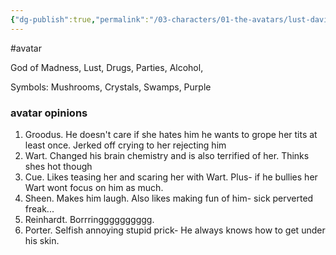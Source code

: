 ```yaml
---
{"dg-publish":true,"permalink":"/03-characters/01-the-avatars/lust-davit-de-kleine/"}
---
```


#avatar

God of Madness, Lust, Drugs, Parties, Alcohol, 

Symbols: Mushrooms, Crystals, Swamps, Purple


### avatar opinions

1. Groodus. He doesn't care if she hates him he wants to grope her tits at least once. Jerked off crying to her rejecting him
2. Wart. Changed his brain chemistry and is also terrified of her. Thinks shes hot though
3. Cue. Likes teasing her and scaring her with Wart. Plus- if he bullies her Wart wont focus on him as much.
4. Sheen. Makes him laugh. Also likes making fun of him- sick perverted freak...
5. Reinhardt. Borrringggggggggg.
6. Porter. Selfish annoying stupid prick- He always knows how to get under his skin.
